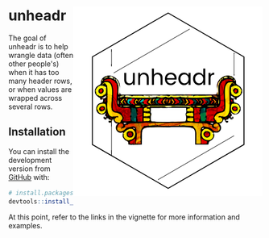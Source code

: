 
<!-- README.md is generated from README.Rmd. Please edit that file -->
unheadr <img src="man/figures/logosmall.png" align="right" />
=============================================================

The goal of unheadr is to help wrangle data (often other people's) when it has too many header rows, or when values are wrapped across several rows.

Installation
------------

You can install the development version from [GitHub](https://github.com/) with:

``` r
# install.packages("devtools")
devtools::install_github("luisDVA/unheadr")
```

At this point, refer to the links in the vignette for more information and examples.
